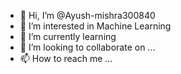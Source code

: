 - 👋 Hi, I’m @Ayush-mishra300840
- 👀 I’m interested in Machine Learning
- 🌱 I’m currently learning 
- 💞️ I’m looking to collaborate on ...
- 📫 How to reach me ...

<!---
Ayush-mishra300840/Ayush-mishra300840 is a ✨ special ✨ repository because its `README.md` (this file) appears on your GitHub profile.
You can click the Preview link to take a look at your changes.
--->
